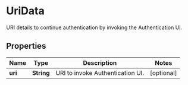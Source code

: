 

# UriData

URI details to continue authentication by invoking the Authentication UI.

## Properties

| Name | Type | Description | Notes |
|------------ | ------------- | ------------- | -------------|
|**uri** | **String** | URI to invoke Authentication UI. |  [optional] |



